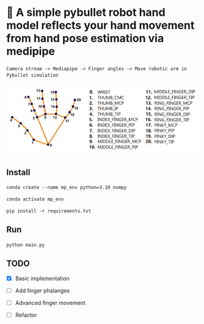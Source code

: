 # 🦾 A simple pybullet robot hand model reflects your hand movement from hand pose estimation via medipipe

`Camera stream -> Mediapipe -> Finger angles -> Move robotic arm in Pybullet simulation`

![Hand simulation demo](assets/image.png)

## Install

`conda create --name mp_env python=3.10 numpy`

`conda activate mp_env`

`pip install -r requirements.txt`

## Run

`python main.py`

## TODO

- [x] Basic implementation
- [ ] Add finger phalanges
- [ ] Advanced finger movement
- [ ] Refactor


